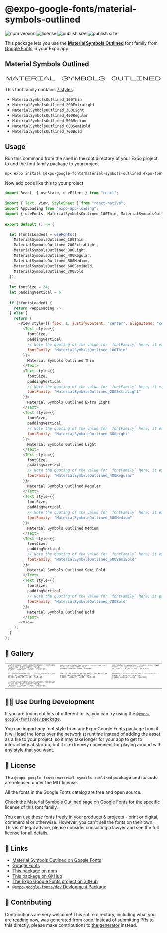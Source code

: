 # @expo-google-fonts/material-symbols-outlined

![npm version](https://flat.badgen.net/npm/v/@expo-google-fonts/material-symbols-outlined)
![license](https://flat.badgen.net/github/license/expo/google-fonts)
![publish size](https://flat.badgen.net/packagephobia/install/@expo-google-fonts/material-symbols-outlined)
![publish size](https://flat.badgen.net/packagephobia/publish/@expo-google-fonts/material-symbols-outlined)

This package lets you use the [**Material Symbols Outlined**](https://fonts.google.com/specimen/Material+Symbols+Outlined) font family from [Google Fonts](https://fonts.google.com/) in your Expo app.

## Material Symbols Outlined

![Material Symbols Outlined](./font-family.png)

This font family contains [7 styles](#-gallery).

- `MaterialSymbolsOutlined_100Thin`
- `MaterialSymbolsOutlined_200ExtraLight`
- `MaterialSymbolsOutlined_300Light`
- `MaterialSymbolsOutlined_400Regular`
- `MaterialSymbolsOutlined_500Medium`
- `MaterialSymbolsOutlined_600SemiBold`
- `MaterialSymbolsOutlined_700Bold`

## Usage

Run this command from the shell in the root directory of your Expo project to add the font family package to your project

```sh
npx expo install @expo-google-fonts/material-symbols-outlined expo-font expo-app-loading
```

Now add code like this to your project

```js
import React, { useState, useEffect } from "react";

import { Text, View, StyleSheet } from "react-native";
import AppLoading from "expo-app-loading";
import { useFonts, MaterialSymbolsOutlined_100Thin, MaterialSymbolsOutlined_200ExtraLight, MaterialSymbolsOutlined_300Light, MaterialSymbolsOutlined_400Regular, MaterialSymbolsOutlined_500Medium, MaterialSymbolsOutlined_600SemiBold, MaterialSymbolsOutlined_700Bold } from '@expo-google-fonts/material-symbols-outlined';

export default () => {

  let [fontsLoaded] = useFonts({
    MaterialSymbolsOutlined_100Thin, 
    MaterialSymbolsOutlined_200ExtraLight, 
    MaterialSymbolsOutlined_300Light, 
    MaterialSymbolsOutlined_400Regular, 
    MaterialSymbolsOutlined_500Medium, 
    MaterialSymbolsOutlined_600SemiBold, 
    MaterialSymbolsOutlined_700Bold
  });

  let fontSize = 24;
  let paddingVertical = 6;

  if (!fontsLoaded) {
    return <AppLoading />;
  } else {
    return (
      <View style={{ flex: 1, justifyContent: "center", alignItems: "center" }}>
        <Text style={{
          fontSize,
          paddingVertical,
          // Note the quoting of the value for `fontFamily` here; it expects a string!
          fontFamily: "MaterialSymbolsOutlined_100Thin"
        }}>
          Material Symbols Outlined Thin
        </Text>
        <Text style={{
          fontSize,
          paddingVertical,
          // Note the quoting of the value for `fontFamily` here; it expects a string!
          fontFamily: "MaterialSymbolsOutlined_200ExtraLight"
        }}>
          Material Symbols Outlined Extra Light
        </Text>
        <Text style={{
          fontSize,
          paddingVertical,
          // Note the quoting of the value for `fontFamily` here; it expects a string!
          fontFamily: "MaterialSymbolsOutlined_300Light"
        }}>
          Material Symbols Outlined Light
        </Text>
        <Text style={{
          fontSize,
          paddingVertical,
          // Note the quoting of the value for `fontFamily` here; it expects a string!
          fontFamily: "MaterialSymbolsOutlined_400Regular"
        }}>
          Material Symbols Outlined Regular
        </Text>
        <Text style={{
          fontSize,
          paddingVertical,
          // Note the quoting of the value for `fontFamily` here; it expects a string!
          fontFamily: "MaterialSymbolsOutlined_500Medium"
        }}>
          Material Symbols Outlined Medium
        </Text>
        <Text style={{
          fontSize,
          paddingVertical,
          // Note the quoting of the value for `fontFamily` here; it expects a string!
          fontFamily: "MaterialSymbolsOutlined_600SemiBold"
        }}>
          Material Symbols Outlined Semi Bold
        </Text>
        <Text style={{
          fontSize,
          paddingVertical,
          // Note the quoting of the value for `fontFamily` here; it expects a string!
          fontFamily: "MaterialSymbolsOutlined_700Bold"
        }}>
          Material Symbols Outlined Bold
        </Text>
      </View>
    );
  }
};
```

## 🔡 Gallery


||||
|-|-|-|
|![MaterialSymbolsOutlined_100Thin](./MaterialSymbolsOutlined_100Thin.ttf.png)|![MaterialSymbolsOutlined_200ExtraLight](./MaterialSymbolsOutlined_200ExtraLight.ttf.png)|![MaterialSymbolsOutlined_300Light](./MaterialSymbolsOutlined_300Light.ttf.png)||
|![MaterialSymbolsOutlined_400Regular](./MaterialSymbolsOutlined_400Regular.ttf.png)|![MaterialSymbolsOutlined_500Medium](./MaterialSymbolsOutlined_500Medium.ttf.png)|![MaterialSymbolsOutlined_600SemiBold](./MaterialSymbolsOutlined_600SemiBold.ttf.png)||
|![MaterialSymbolsOutlined_700Bold](./MaterialSymbolsOutlined_700Bold.ttf.png)||||


## 👩‍💻 Use During Development

If you are trying out lots of different fonts, you can try using the [`@expo-google-fonts/dev` package](https://github.com/expo/google-fonts/tree/master/font-packages/dev#readme).

You can import _any_ font style from any Expo Google Fonts package from it. It will load the fonts over the network at runtime instead of adding the asset as a file to your project, so it may take longer for your app to get to interactivity at startup, but it is extremely convenient for playing around with any style that you want.


## 📖 License

The `@expo-google-fonts/material-symbols-outlined` package and its code are released under the MIT license.

All the fonts in the Google Fonts catalog are free and open source.

Check the [Material Symbols Outlined page on Google Fonts](https://fonts.google.com/specimen/Material+Symbols+Outlined) for the specific license of this font family.

You can use these fonts freely in your products & projects - print or digital, commercial or otherwise. However, you can't sell the fonts on their own. This isn't legal advice, please consider consulting a lawyer and see the full license for all details.

## 🔗 Links

- [Material Symbols Outlined on Google Fonts](https://fonts.google.com/specimen/Material+Symbols+Outlined)
- [Google Fonts](https://fonts.google.com/)
- [This package on npm](https://www.npmjs.com/package/@expo-google-fonts/material-symbols-outlined)
- [This package on GitHub](https://github.com/expo/google-fonts/tree/master/font-packages/material-symbols-outlined)
- [The Expo Google Fonts project on GitHub](https://github.com/expo/google-fonts)
- [`@expo-google-fonts/dev` Devlopment Package](https://github.com/expo/google-fonts/tree/master/font-packages/dev)

## 🤝 Contributing

Contributions are very welcome! This entire directory, including what you are reading now, was generated from code. Instead of submitting PRs to this directly, please make contributions to [the generator](https://github.com/expo/google-fonts/tree/master/packages/generator) instead.
